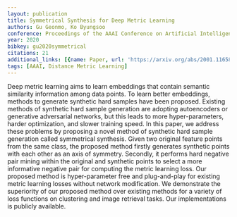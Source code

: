 ```yaml
---
layout: publication
title: Symmetrical Synthesis for Deep Metric Learning
authors: Gu Geonmo, Ko Byungsoo
conference: Proceedings of the AAAI Conference on Artificial Intelligence
year: 2020
bibkey: gu2020symmetrical
citations: 21
additional_links: [{name: Paper, url: 'https://arxiv.org/abs/2001.11658'}]
tags: [AAAI, Distance Metric Learning]
---
```

Deep metric learning aims to learn embeddings that contain semantic
similarity information among data points. To learn better embeddings, methods
to generate synthetic hard samples have been proposed. Existing methods of
synthetic hard sample generation are adopting autoencoders or generative
adversarial networks, but this leads to more hyper-parameters, harder
optimization, and slower training speed. In this paper, we address these
problems by proposing a novel method of synthetic hard sample generation called
symmetrical synthesis. Given two original feature points from the same class,
the proposed method firstly generates synthetic points with each other as an
axis of symmetry. Secondly, it performs hard negative pair mining within the
original and synthetic points to select a more informative negative pair for
computing the metric learning loss. Our proposed method is hyper-parameter free
and plug-and-play for existing metric learning losses without network
modification. We demonstrate the superiority of our proposed method over
existing methods for a variety of loss functions on clustering and image
retrieval tasks. Our implementations is publicly available.